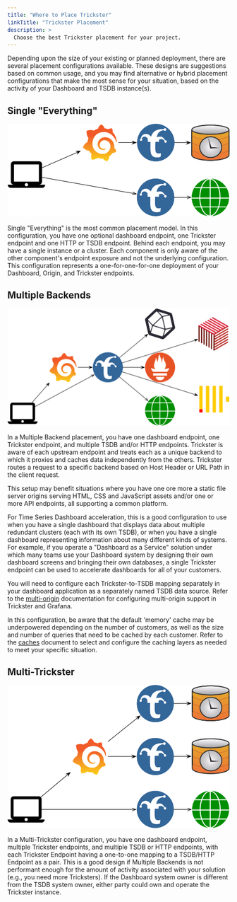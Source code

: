 ```yaml
---
title: "Where to Place Trickster"
linkTitle: "Trickster Placement"
description: >
  Choose the best Trickster placement for your project.
---
```


Depending upon the size of your existing or planned deployment, there are several placement configurations available. These designs are suggestions based on common usage, and you may find alternative or hybrid placement configurations that make the most sense for your situation, based on the activity of your Dashboard and TSDB instance(s).

## Single "Everything"

<img src="deploy-single-everything-1.png" width="605"/>

Single "Everything" is the most common placement model. In this configuration, you have one optional dashboard endpoint, one Trickster endpoint and one HTTP or TSDB endpoint. Behind each endpoint, you may have a single instance or a cluster. Each component is only aware of the other component's endpoint exposure and not the underlying configuration. This configuration represents a one-for-one-for-one deployment of your Dashboard, Origin, and Trickster endpoints.

## Multiple Backends

<img src="deploy-multi-origin-1.png" width="762"/>

In a Multiple Backend placement, you have one dashboard endpoint, one Trickster endpoint, and multiple TSDB and/or HTTP endpoints. Trickster is aware of each upstream endpoint and treats each as a unique backend to which it proxies and caches data independently from the others. Trickster routes a request to a specific backend based on Host Header or URL Path in the client request.

This setup may benefit situations where you have one ore more a static file server origins serving HTML, CSS and JavaScript assets and/or one or more API endpoints, all supporting a common platform.

For Time Series Dashboard acceleration, this is a good configuration to use when you have a single dashboard that displays data about multiple redundant clusters (each with its own TSDB), or when you have a single dashboard representing information about many different kinds of systems. For example, if you operate a "Dashboard as a Service" solution under which many teams use your Dashboard system by designing their own dashboard screens and bringing their own databases, a single Trickster endpoint can be used to accelerate dashboards for all of your customers.

You will need to configure each Trickster-to-TSDB mapping separately in your dashboard application as a separately named TSDB data source. Refer to the [multi-origin](./multi-origin.md) documentation for configuring multi-origin support in Trickster and Grafana.

In this configuration, be aware that the default 'memory' cache may be underpowered depending on the number of customers, as well as the size and number of queries that need to be cached by each customer. Refer to the [caches](./caches.md) document to select and configure the caching layers as needed to meet your specific situation.

## Multi-Trickster

<img src="deploy-multi-trickster-1.png" width="611"/>

In a Multi-Trickster configuration, you have one dashboard endpoint, multiple Trickster endpoints, and multiple TSDB or HTTP endpoints, with each Trickster Endpoint having a one-to-one mapping to a TSDB/HTTP Endpoint as a pair. This is a good design if Multiple Backends is not performant enough for the amount of activity associated with your solution (e.g., you need more Tricksters). If the Dashboard system owner is different from the TSDB system owner, either party could own and operate the Trickster instance.
